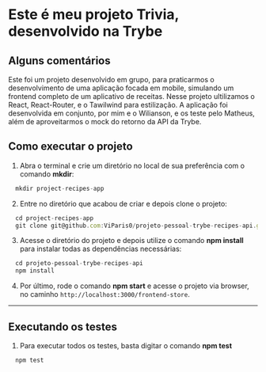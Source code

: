 # Este é meu projeto Trivia, desenvolvido na Trybe

## Alguns comentários

Este foi um projeto desenvolvido em grupo, para praticarmos o desenvolvimento de uma aplicação focada em mobile, simulando um frontend completo de um aplicativo de receitas.
Nesse projeto ultilizamos o React, React-Router, e o Tawilwind para estilização.
A aplicação foi desenvolvida em conjunto, por mim e o Wilianson, e os teste pelo Matheus, além de aproveitarmos o mock do retorno da API da Trybe.

## Como executar o projeto

1. Abra o terminal e crie um diretório no local de sua preferência com o comando **mkdir**:
```javascript
  mkdir project-recipes-app
```

2. Entre no diretório que acabou de criar e depois clone o projeto:
```javascript
  cd project-recipes-app
  git clone git@github.com:ViParis0/projeto-pessoal-trybe-recipes-api.git
```

3. Acesse o diretório do projeto e depois utilize o comando **npm install** para instalar todas as dependências necessárias:
```javascript
  cd projeto-pessoal-trybe-recipes-api
  npm install
```

4. Por último, rode o comando **npm start** e acesse o projeto via browser, no caminho `http://localhost:3000/frontend-store`.

---

## Executando os testes

1. Para executar todos os testes, basta digitar o comando **npm test**
```javascript
  npm test
```
